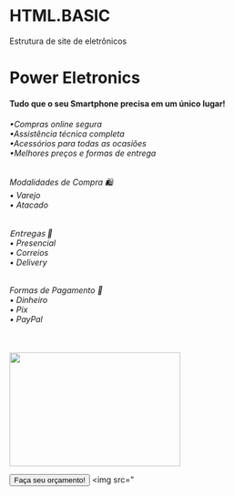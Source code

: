 # HTML.BASIC
Estrutura de site de eletrônicos 

<!doctype html>
<html>
<head>
 
 
</head>
<body>

 
</body>
</html>
<h1> Power Eletronics </h1>
<h4> Tudo que o seu Smartphone precisa em um único lugar!</h4>
<h6>•Compras online segura<br>
•Assistência técnica completa<br>
•Acessórios para todas as ocasiões<br>
•Melhores preços e formas de entrega<br><h6>
Modalidades de Compra 🛍️<br>
• Varejo<br>
• Atacado<br>
</h6><h6>
𝖤𝗇𝗍𝗋𝖾𝗀𝖺𝗌 🚀<br>
• Presencial <br>
• Correios <br>
• Delivery <br>
</h6><h6>
Formas de Pagamento 💸<br>
• Dinheiro <br>
• Pix <br>
• PayPal<br>
</h6>
<br>
<img src="https://www.dugordo.com.br/assistencia-tecnica/imagens/conserto-de-celular-em-1-hora.jpg" width="   300   " height="200">
<br>

<em><button>Faça seu orçamento!</button></em>
 <img src="
           
 
